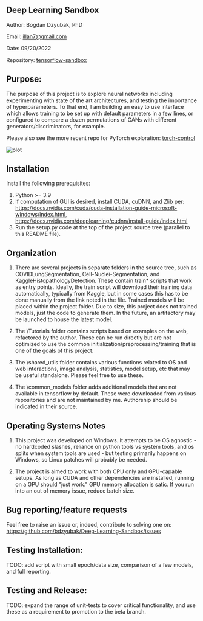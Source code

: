 ## Deep Learning Sandbox 

Author: Bogdan Dzyubak, PhD

Email: illan7@gmail.com

Date: 09/20/2022

Repository: [tensorflow-sandbox](https://github.com/bdzyubak/tensorflow-sandbox)

## Purpose:

The purpose of this project is to explore neural networks including experimenting with state of the art
 architectures, and testing the importance of hyperparameters. To that end, I am building an easy to use 
 interface which allows training to be set up with default parameters in a few lines, or configured to 
 compare a dozen permutations of GANs with different generators/discriminators, for example. 

Please also see the more recent repo for PyTorch exploration: [torch-control](https://github.com/bdzyubak/torch-control)

![plot](https://user-images.githubusercontent.com/37943739/174877654-38e800d4-9bd4-46ec-8170-2d108f9844aa.JPG) 

## Installation
Install the following prerequisites:
1) Python >= 3.9 
2) If computation of GUI is desired, install CUDA, cuDNN, and Zlib per: 
    https://docs.nvidia.com/cuda/cuda-installation-guide-microsoft-windows/index.html, 
    https://docs.nvidia.com/deeplearning/cudnn/install-guide/index.html
3) Run the setup.py code at the top of the project source tree (parallel to this README file). 

## Organization 

1) There are several projects in separate folders in the source tree, such as COVIDLungSegmentation,
  Cell-Nuclei-Segmentation, and KaggleHistopathologyDetection. These contain train* scripts that work as entry 
  points. Ideally, the train script will download their training data automatically, typically from
  Kaggle, but in some cases this has to be done manually from the link noted in the file. Trained 
  models will be   placed within the project folder. Due to size, this project does not trained models,
  just the code to generate them. In the future, an artifactory may be launched to house the latest model. 

2) The \Tutorials folder contains scripts based on examples on the web, refactored by the author. 
  These can be run directly but are not optimized to use the common initialization/preprocessing/training 
  that is one of the goals of this project.

3) The \shared_utils folder contains various functions related to OS and web interactions, image analysis,
 statistics, model setup, etc that may be useful standalone. Please feel free to use these. 

4) The \common_models folder adds additional models that are not available in tensorflow by default. These 
  were downloaded from various repositories and are not maintained by me. Authorship should be indicated in
  their source. 

## Operating Systems Notes 

1) This project was developed on Windows. It attempts to be OS agnostic - no hardcoded slashes, reliance on 
  python tools vs system tools, and os splits when system tools are used - but testing primarily happens on 
  Windows, so Linux patches will probably be needed. 

2) The project is aimed to work with both CPU only and GPU-capable setups. As long as CUDA and other 
  dependencies are installed, running on a GPU should "just work." GPU memory allocation is satic. If you 
  run into an out of memory issue, reduce batch size. 

## Bug reporting/feature requests

Feel free to raise an issue or, indeed, contribute to solving one on: https://github.com/bdzyubak/Deep-Learning-Sandbox/issues

## Testing Installation: 

TODO: add script with small epoch/data size, comparison of a few models, and full reporting. 

## Testing and Release: 

TODO: expand the range of unit-tests to cover critical functionality, and use these as a requirement to 
promotion to the beta branch. 